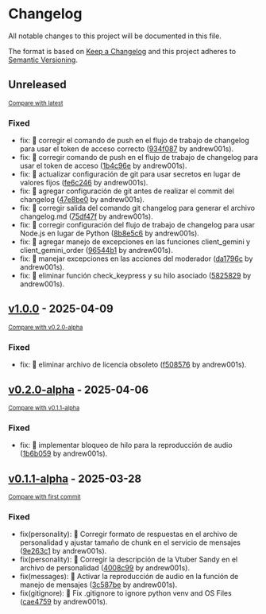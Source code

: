 # Changelog

All notable changes to this project will be documented in this file.

The format is based on [Keep a Changelog](http://keepachangelog.com/en/1.0.0/)
and this project adheres to [Semantic Versioning](http://semver.org/spec/v2.0.0.html).

<!-- insertion marker -->
## Unreleased

<small>[Compare with latest](https://github.com/andrew001s/SandyCore/compare/v1.0.0...HEAD)</small>

### Fixed

- fix: 🐛 corregir el comando de push en el flujo de trabajo de changelog para usar el token de acceso correcto ([934f087](https://github.com/andrew001s/SandyCore/commit/934f0875bd35680480bf2c45636c34683c06a2e3) by andrew001s).
- fix: 🐛 corregir comando de push en el flujo de trabajo de changelog para usar el token de acceso ([1b4c96e](https://github.com/andrew001s/SandyCore/commit/1b4c96e86c1d9a45245bbb5ccb9c3a8716dd67ea) by andrew001s).
- fix: 🐛 actualizar configuración de git para usar secretos en lugar de valores fijos ([fe6c246](https://github.com/andrew001s/SandyCore/commit/fe6c246f00d9264f91bd265b62f7dfd7597ae809) by andrew001s).
- fix: 🐛 agregar configuración de git antes de realizar el commit del changelog ([47e8be0](https://github.com/andrew001s/SandyCore/commit/47e8be091ea6b393a6145d34e0b2e9694dede5bd) by andrew001s).
- fix: 🐛 corregir salida del comando git changelog para generar el archivo changelog.md ([75df47f](https://github.com/andrew001s/SandyCore/commit/75df47fd7ecb0e27d8437ab4688a8d8f0bff4109) by andrew001s).
- fix: 🐛 corregir configuración del flujo de trabajo de changelog para usar Node.js en lugar de Python ([8b8e5c6](https://github.com/andrew001s/SandyCore/commit/8b8e5c6ae17baee1bc0928e0be89aac5ebc70d9a) by andrew001s).
- fix: 🐛 agregar manejo de excepciones en las funciones client_gemini y client_gemini_order ([96544b1](https://github.com/andrew001s/SandyCore/commit/96544b169582da99d166f9caf00430fbf39f6eb6) by andrew001s).
- fix: 🐛 manejar excepciones en las acciones del moderador ([da1796c](https://github.com/andrew001s/SandyCore/commit/da1796ccc34338aa5572af6f51ed4723d2cbe29d) by andrew001s).
- fix: 🐛 eliminar función check_keypress y su hilo asociado ([5825829](https://github.com/andrew001s/SandyCore/commit/582582956e9ed8efbd38842532ff76d0fa2a75cf) by andrew001s).

<!-- insertion marker -->
## [v1.0.0](https://github.com/andrew001s/SandyCore/releases/tag/v1.0.0) - 2025-04-09

<small>[Compare with v0.2.0-alpha](https://github.com/andrew001s/SandyCore/compare/v0.2.0-alpha...v1.0.0)</small>

### Fixed

- fix: :bug: eliminar archivo de licencia obsoleto ([f508576](https://github.com/andrew001s/SandyCore/commit/f508576a1fa86d74324227ab3612fa6a93f66d84) by andrew001s).

## [v0.2.0-alpha](https://github.com/andrew001s/SandyCore/releases/tag/v0.2.0-alpha) - 2025-04-06

<small>[Compare with v0.1.1-alpha](https://github.com/andrew001s/SandyCore/compare/v0.1.1-alpha...v0.2.0-alpha)</small>

### Fixed

- fix: :bug:  implementar bloqueo de hilo para la reproducción de audio ([1b6b059](https://github.com/andrew001s/SandyCore/commit/1b6b059ee68c0fb3c54cf0a2b61d6bc7271d080e) by andrew001s).

## [v0.1.1-alpha](https://github.com/andrew001s/SandyCore/releases/tag/v0.1.1-alpha) - 2025-03-28

<small>[Compare with first commit](https://github.com/andrew001s/SandyCore/compare/555b9c7d15ddfed6939327f86c7aa6b20fa730de...v0.1.1-alpha)</small>

### Fixed

- fix(personality): :bug: Corregir formato de respuestas en el archivo de personalidad y ajustar tamaño de chunk en el servicio de mensajes ([9e263c1](https://github.com/andrew001s/SandyCore/commit/9e263c172c8d740090918acc80f503e83f754669) by andrew001s).
- fix(personality): :bug: Corregir la descripción de la Vtuber Sandy en el archivo de personalidad ([4008c99](https://github.com/andrew001s/SandyCore/commit/4008c99f97baac5deab530b94b5fdd14c963eca7) by andrew001s).
- fix(messages): :bug: Activar la reproducción de audio en la función de manejo de mensajes ([3c587be](https://github.com/andrew001s/SandyCore/commit/3c587be6fd584292ab3f0dbc1d7dec6771e7aec4) by andrew001s).
- fix(gitignore): :bug: Fix .gitignore to ignore python venv and OS Files ([cae4759](https://github.com/andrew001s/SandyCore/commit/cae4759f341fdcb443e605e6d4ca787b48cb6f37) by andrew001s).

